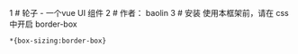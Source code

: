 1  # 轮子 - 一个vue UI 组件
2  # 作者： baolin 
3  # 安装
  使用本框架前，请在 css 中开启 border-box
  ```
  *{box-sizing:border-box}
  ```
